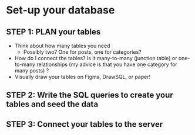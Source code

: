 # Set-up your database

## STEP 1: PLAN your tables

- Think about how many tables you need
  - Possibly two? One for posts, one for categories?
- How do I connect the tables? Is it many-to-many (junction table) or one-to-many relationships (my advice is that you have one category for many posts) ?
- Visually draw your tables on Figma, DrawSQL, or paper!

## STEP 2: Write the SQL queries to create your tables and seed the data

## STEP 3: Connect your tables to the server
